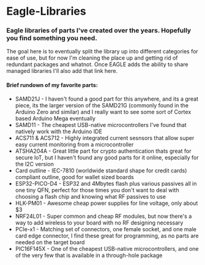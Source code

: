 # Eagle-Libraries
### Eagle libraries of parts I've created over the years.  Hopefully you find something you need.

The goal here is to eventually split the library up into different categories for ease of use, but for now I'm cleaning the place up and getting rid of redundant packages and whatnot.  Once EAGLE adds the ability to share managed libraries I'll also add that link here.


#### Brief rundown of my favorite parts:
* SAMD21J - I haven't found a good part for this anywhere, and its a great piece, its the larger version of the SAMD21G (commonly found in the Arduino Zero and similar) and I really want to see some sort of Cortex based Arduino Mega eventually
* SAMD11 - The cheapest USB-native microcontrollers I've found that natively work with the Arduino IDE
* ACS711 & ACS712 - Highly integrated current sesnsors that allow super easy current monitoring from a microcontroller
* ATSHA204A - Great little part for crypto authentication thats great for secure IoT, but I haven't found any good parts for it online, especially for the I2C version
* Card outline - IEC-7810 (worldwide standard shape for credit cards) compliant outline, good for wallet sized boards
* ESP32-PICO-D4 - ESP32 and 4Mbytes flash plus various passives all in one tiny QFN, perfect for those times you don't want to deal with choosing a flash chip and knowing what RF passives to use 
* HLK-PM01 - Awesome cheap power supplies for line voltage, only about $3
* NRF24L01 - Super common and cheap RF modules, but now there's a way to add wireless to your board with no RF designing necessary
* PCIe-x1 - Matching set of connectors, one female socket, and one male card edge connector, I find these great for programming, as no parts are needed on the target board
* PIC16F145X - One of the cheapest USB-native microcontrollers, and one of the very few that is available in a through-hole package
